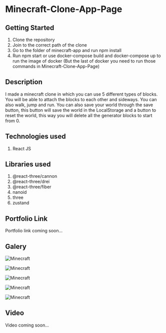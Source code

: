 # Minecraft-Clone-App-Page

## Getting Started

1. Clone the repository
2. Join to the correct path of the clone
3. Go to the folder of minecraft-app and run npm install
4. Run npm start or use docker-compose build and docker-compose up to run the image of docker (But the last of docker you need to run those commands in Minecraft-Clone-App-Page)

## Description

I made a minecraft clone in which you can use 5 different types of blocks. You will be able to attach the blocks to each other and sideways. You can also walk, jump and run. You can also save your world through the save button, this button will save the world in the LocalStorage and a button to reset the world, this way you will delete all the generator blocks to start from 0.

## Technologies used

1. React JS

## Libraries used

1. @react-three/cannon
2. @react-three/drei
3. @react-three/fiber
4. nanoid
5. three
6. zustand

## Portfolio Link

Portfolio link coming soon...

## Galery

![Minecraft]()

![Minecraft]()

![Minecraft]()

![Minecraft]()

![Minecraft]()

## Video

Video coming soon...
